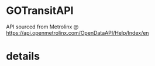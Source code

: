 # GOTransitAPI
API sourced from Metrolinx @ https://api.openmetrolinx.com/OpenDataAPI/Help/Index/en

# details